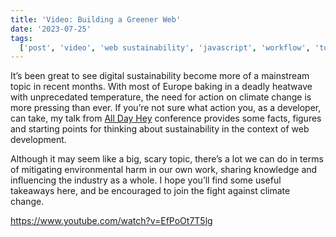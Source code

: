 ```yaml
---
title: 'Video: Building a Greener Web'
date: '2023-07-25'
tags:
  ['post', 'video', 'web sustainability', 'javascript', 'workflow', 'tooling']
---
```


It’s been great to see digital sustainability become more of a mainstream topic in recent months. With most of Europe baking in a deadly heatwave with unprecedated temperature, the need for action on climate change is more pressing than ever. If you’re not sure what action you, as a developer, can take, my talk from [All Day Hey](https://heypresents.com/conferences/2023) conference provides some facts, figures and starting points for thinking about sustainability in the context of web development.

Although it may seem like a big, scary topic, there’s a lot we can do in terms of mitigating environmental harm in our own work, sharing knowledge and influencing the industry as a whole. I hope you’ll find some useful takeaways here, and be encouraged to join the fight against climate change.

https://www.youtube.com/watch?v=EfPoOt7T5lg
